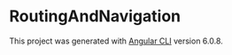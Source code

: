 # RoutingAndNavigation

This project was generated with [Angular CLI](https://github.com/angular/angular-cli) version 6.0.8.
